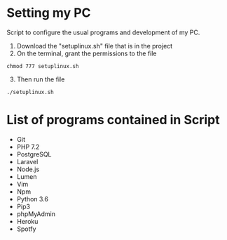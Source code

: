 # Setting my PC

Script to configure the usual programs and development of my PC.

1. Download the "setuplinux.sh" file that is in the project
2. On the terminal, grant the permissions to the file
```
chmod 777 setuplinux.sh
```
3. Then run the file
```
./setuplinux.sh
```

# List of programs contained in Script

- Git
- PHP 7.2
- PostgreSQL
- Laravel
- Node.js
- Lumen
- Vim
- Npm
- Python 3.6
- Pip3
- phpMyAdmin
- Heroku
- Spotfy
